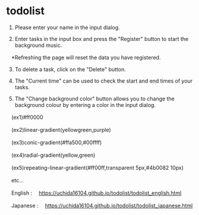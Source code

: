 # todolist

1. Please enter your name in the input dialog.

2. Enter tasks in the input box and press the "Register" button to start the background music.

　*Refreshing the page will reset the data you have registered.

3. To delete a task, click on the "Delete" button.

4. The "Current time" can be used to check the start and end times of your tasks.

5. The "Change background color" button allows you to change the background colour by entering a color in the input dialog.

　(ex1)#ff0000

　(ex2)linear-gradient(yellowgreen,purple)

　(ex3)conic-gradient(#ffa500,#00ffff)

　(ex4)radial-gradient(yellow,green)

　(ex5)repeating-linear-gradient(#ff00ff,transparent 5px,#4b0082 10px)

　etc...


　English : 
　https://uchida16104.github.io/todolist/todolist_english.html

　Japanese : 
　https://uchida16104.github.io/todolist/todolist_japanese.html
 
